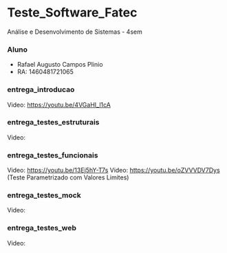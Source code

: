 # Teste_Software_Fatec
 Análise e Desenvolvimento de Sistemas - 4sem
 
 ### Aluno
 - Rafael Augusto Campos Plinio
 - RA: 1460481721065

### entrega_introducao
Video: https://youtu.be/4VGaHI_l1cA

### entrega_testes_estruturais
Video: 

### entrega_testes_funcionais
Video: https://youtu.be/13Ej5hY-T7s
Video: https://youtu.be/oZVVVDV7Dys (Teste Parametrizado com Valores Limites)
### entrega_testes_mock
Video:

### entrega_testes_web
Video:
